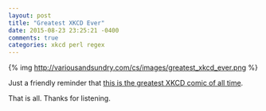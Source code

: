 ```yaml
---
layout: post
title: "Greatest XKCD Ever"
date: 2015-08-23 23:25:21 -0400
comments: true
categories: xkcd perl regex
---
```


{% img http://variousandsundry.com/cs/images/greatest_xkcd_ever.png %}

Just a friendly reminder that [this is the greatest XKCD comic of all time](http://xkcd.com/208/).

That is all.  Thanks for listening.
